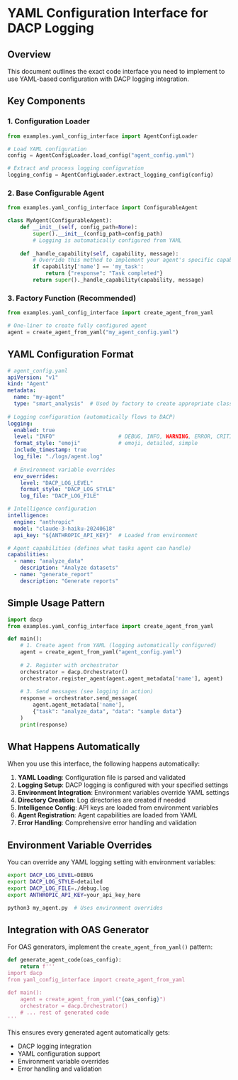 # YAML Configuration Interface for DACP Logging

## Overview

This document outlines the exact code interface you need to implement to use YAML-based configuration with DACP logging integration.

## Key Components

### 1. Configuration Loader

```python
from examples.yaml_config_interface import AgentConfigLoader

# Load YAML configuration
config = AgentConfigLoader.load_config("agent_config.yaml")

# Extract and process logging configuration
logging_config = AgentConfigLoader.extract_logging_config(config)
```

### 2. Base Configurable Agent

```python
from examples.yaml_config_interface import ConfigurableAgent

class MyAgent(ConfigurableAgent):
    def __init__(self, config_path=None):
        super().__init__(config_path=config_path)
        # Logging is automatically configured from YAML
        
    def _handle_capability(self, capability, message):
        # Override this method to implement your agent's specific capabilities
        if capability['name'] == 'my_task':
            return {"response": "Task completed"}
        return super()._handle_capability(capability, message)
```

### 3. Factory Function (Recommended)

```python
from examples.yaml_config_interface import create_agent_from_yaml

# One-liner to create fully configured agent
agent = create_agent_from_yaml("my_agent_config.yaml")
```

## YAML Configuration Format

```yaml
# agent_config.yaml
apiVersion: "v1"
kind: "Agent"
metadata:
  name: "my-agent"
  type: "smart_analysis"  # Used by factory to create appropriate class
  
# Logging configuration (automatically flows to DACP)
logging:
  enabled: true
  level: "INFO"                    # DEBUG, INFO, WARNING, ERROR, CRITICAL
  format_style: "emoji"            # emoji, detailed, simple
  include_timestamp: true
  log_file: "./logs/agent.log"
  
  # Environment variable overrides
  env_overrides:
    level: "DACP_LOG_LEVEL"
    format_style: "DACP_LOG_STYLE"
    log_file: "DACP_LOG_FILE"

# Intelligence configuration
intelligence:
  engine: "anthropic"
  model: "claude-3-haiku-20240618"
  api_key: "${ANTHROPIC_API_KEY}"  # Loaded from environment

# Agent capabilities (defines what tasks agent can handle)
capabilities:
  - name: "analyze_data"
    description: "Analyze datasets"
  - name: "generate_report"
    description: "Generate reports"
```

## Simple Usage Pattern

```python
import dacp
from examples.yaml_config_interface import create_agent_from_yaml

def main():
    # 1. Create agent from YAML (logging automatically configured)
    agent = create_agent_from_yaml("agent_config.yaml")
    
    # 2. Register with orchestrator
    orchestrator = dacp.Orchestrator()
    orchestrator.register_agent(agent.agent_metadata['name'], agent)
    
    # 3. Send messages (see logging in action)
    response = orchestrator.send_message(
        agent.agent_metadata['name'], 
        {"task": "analyze_data", "data": "sample data"}
    )
    print(response)
```

## What Happens Automatically

When you use this interface, the following happens automatically:

1. **YAML Loading**: Configuration file is parsed and validated
2. **Logging Setup**: DACP logging is configured with your specified settings
3. **Environment Integration**: Environment variables override YAML settings
4. **Directory Creation**: Log directories are created if needed
5. **Intelligence Config**: API keys are loaded from environment variables
6. **Agent Registration**: Agent capabilities are loaded from YAML
7. **Error Handling**: Comprehensive error handling and validation

## Environment Variable Overrides

You can override any YAML logging setting with environment variables:

```bash
export DACP_LOG_LEVEL=DEBUG
export DACP_LOG_STYLE=detailed
export DACP_LOG_FILE=./debug.log
export ANTHROPIC_API_KEY=your_api_key_here

python3 my_agent.py  # Uses environment overrides
```

## Integration with OAS Generator

For OAS generators, implement the `create_agent_from_yaml()` pattern:

```python
def generate_agent_code(oas_config):
    return f'''
import dacp
from yaml_config_interface import create_agent_from_yaml

def main():
    agent = create_agent_from_yaml("{oas_config}")
    orchestrator = dacp.Orchestrator()
    # ... rest of generated code
'''
```

This ensures every generated agent automatically gets:
- DACP logging integration
- YAML configuration support
- Environment variable overrides
- Error handling and validation 